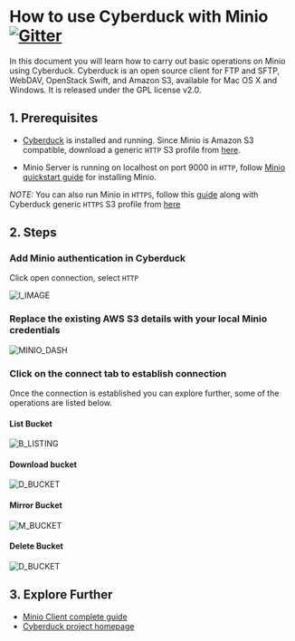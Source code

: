 # How to use Cyberduck with Minio [![Gitter](https://badges.gitter.im/Join%20Chat.svg)](https://gitter.im/minio/minio?utm_source=badge&utm_medium=badge&utm_campaign=pr-badge&utm_content=badge)

In this document you will learn how to carry out basic operations on Minio using Cyberduck. Cyberduck is an open source client for FTP and SFTP, WebDAV, OpenStack Swift, and Amazon S3, available for Mac OS X and Windows. It is released  under the GPL license v2.0.  

## 1. Prerequisites

* [Cyberduck](https://cyberduck.io/) is installed and running.  Since Minio is Amazon S3 compatible, download a generic ``HTTP`` S3 profile from [here](https://trac.cyberduck.io/wiki/help/en/howto/s3#HTTP).

* Minio Server is running on localhost on port 9000 in ``HTTP``, follow [Minio quickstart guide](https://docs.minio.io/docs/minio-quickstart-guide) for installing Minio. 

_NOTE:_ You can also run Minio in ``HTTPS``, follow this [guide](https://docs.minio.io/docs/generate-let-s-encypt-certificate-using-concert-for-minio) along with Cyberduck generic ``HTTPS`` S3 profile from [here](https://trac.cyberduck.io/wiki/help/en/howto/s3#HTTPS) 

## 2. Steps

###  Add Minio authentication in Cyberduck

Click open connection, select ``HTTP``

![I_IMAGE](https://github.com/minio/cookbook/blob/master/docs/screenshots/cyberduck/defaultdashboard.jpg?raw=true)

### Replace the existing AWS S3 details with your local Minio credentials

![MINIO_DASH](https://github.com/minio/cookbook/blob/master/docs/screenshots/cyberduck/connecttominio.jpg?raw=true)

### Click on the connect tab to establish connection

Once the connection is established you can explore further, some of the operations are listed below.

#### List Bucket

![B_LISTING](https://github.com/minio/cookbook/blob/master/docs/screenshots/cyberduck/allbuckets.jpg?raw=true)

#### Download bucket

![D_BUCKET](https://github.com/minio/cookbook/blob/master/docs/screenshots/cyberduck/downloadbucket.jpg?raw=true)

#### Mirror Bucket

![M_BUCKET](https://github.com/minio/cookbook/blob/master/docs/screenshots/cyberduck/mirror.jpg?raw=true)

#### Delete Bucket

![D_BUCKET](https://github.com/minio/cookbook/blob/master/docs/screenshots/cyberduck/deletebucket.jpg?raw=true)

## 3. Explore Further

* [Minio Client complete guide](https://docs.minio.io/docs/minio-client-complete-guide)
* [Cyberduck project homepage](https://cyberduck.io)


